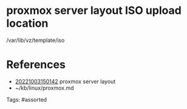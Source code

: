 # proxmox server layout ISO upload location
/var/lib/vz/template/iso

# References
- [20221003150142](/zet/20221003150142/README.md) proxmox server layout
- ~/kb/linux/proxmox.md

Tags:
    #assorted
